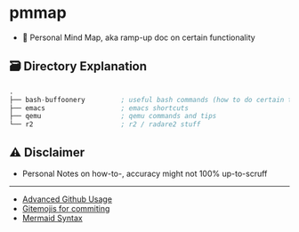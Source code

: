 # pmmap
- :brain: Personal Mind Map, aka ramp-up doc on certain functionality


## :card_file_box: Directory Explanation

```s
.
├── bash-buffoonery         ; useful bash commands (how to do certain things )
├── emacs  					; emacs shortcuts
├── qemu                    ; qemu commands and tips
└── r2     					; r2 / radare2 stuff

```

## :warning: Disclaimer
- Personal Notes on how-to-<tool>, accuracy might not 100% up-to-scruff

---

- [Advanced Github Usage](https://docs.github.com/en/get-started/writing-on-github/working-with-advanced-formatting/creating-diagrams)
- [Gitemojis for commiting](https://gitmoji.dev/)
- [Mermaid Syntax](https://mermaid-js.github.io/mermaid/#/)
